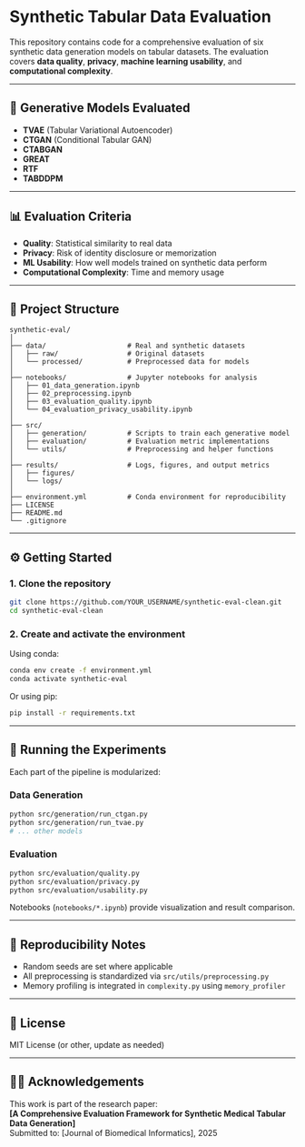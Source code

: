 # Synthetic Tabular Data Evaluation

This repository contains code for a comprehensive evaluation of six synthetic data generation models on tabular datasets. The evaluation covers **data quality**, **privacy**, **machine learning usability**, and **computational complexity**.

---

## 📌 Generative Models Evaluated

- **TVAE** (Tabular Variational Autoencoder)
- **CTGAN** (Conditional Tabular GAN)
- **CTABGAN**
- **GREAT**
- **RTF**
- **TABDDPM**

---

## 📊 Evaluation Criteria

- **Quality**: Statistical similarity to real data
- **Privacy**: Risk of identity disclosure or memorization
- **ML Usability**: How well models trained on synthetic data perform
- **Computational Complexity**: Time and memory usage

---

## 📁 Project Structure

```
synthetic-eval/
│
├── data/                    # Real and synthetic datasets
│   ├── raw/                 # Original datasets
│   └── processed/           # Preprocessed data for models
│
├── notebooks/               # Jupyter notebooks for analysis
│   ├── 01_data_generation.ipynb
│   ├── 02_preprocessing.ipynb
│   ├── 03_evaluation_quality.ipynb
│   └── 04_evaluation_privacy_usability.ipynb
│
├── src/
│   ├── generation/          # Scripts to train each generative model
│   ├── evaluation/          # Evaluation metric implementations
│   └── utils/               # Preprocessing and helper functions
│
├── results/                 # Logs, figures, and output metrics
│   ├── figures/
│   └── logs/
│
├── environment.yml          # Conda environment for reproducibility
├── LICENSE
├── README.md
└── .gitignore
```

---

## ⚙️ Getting Started

### 1. Clone the repository

```bash
git clone https://github.com/YOUR_USERNAME/synthetic-eval-clean.git
cd synthetic-eval-clean
```

### 2. Create and activate the environment

Using conda:

```bash
conda env create -f environment.yml
conda activate synthetic-eval
```

Or using pip:

```bash
pip install -r requirements.txt
```

---

## 🚀 Running the Experiments

Each part of the pipeline is modularized:

### Data Generation

```bash
python src/generation/run_ctgan.py
python src/generation/run_tvae.py
# ... other models
```

### Evaluation

```bash
python src/evaluation/quality.py
python src/evaluation/privacy.py
python src/evaluation/usability.py
```

Notebooks (`notebooks/*.ipynb`) provide visualization and result comparison.

---

## 🧪 Reproducibility Notes

- Random seeds are set where applicable
- All preprocessing is standardized via `src/utils/preprocessing.py`
- Memory profiling is integrated in `complexity.py` using `memory_profiler`

---

## 📜 License

MIT License (or other, update as needed)

---

## 🙋‍♀️ Acknowledgements

This work is part of the research paper:  
**[A Comprehensive Evaluation Framework for Synthetic
Medical Tabular Data Generation]**  
Submitted to: [Journal of Biomedical Informatics], 2025
